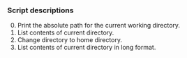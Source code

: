 ### Script descriptions

0. Print the absolute path for the current working directory.
1. List contents of current directory.
2. Change directory to home directory.
3. List contents of current directory in long format.

